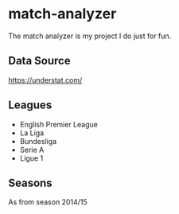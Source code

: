 # match-analyzer
The match analyzer is my project I do just for fun.

## Data Source
https://understat.com/

## Leagues
- English Premier League
- La Liga
- Bundesliga
- Serie A
- Ligue 1

## Seasons
As from season 2014/15
